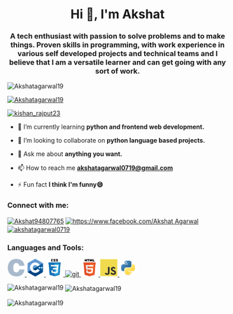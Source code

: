 <h1 align="center">Hi 👋, I'm Akshat</h1>
<h3 align="center">A tech enthusiast with passion to solve problems and to make things. Proven skills in programming, with work experience in various self developed projects and technical teams and I believe that I am a versatile learner and can get going with any sort of work.</h3>

<p align="left"> <img src="https://komarev.com/ghpvc/?username=Akshatagarwal19&label=Profile%20views&color=0e75b6&style=flat" alt="Akshatagarwal19" /> </p>

<p align="left"> <a href="https://github.com/ryo-ma/github-profile-trophy"><img src="https://github-profile-trophy.vercel.app/?username=Akshatagarwal19" alt="Akshatagarwal19" /></a> </p>

<p align="left"> <a href="https://twitter.com/Akshat94807765" target="blank"><img src="https://img.shields.io/twitter/follow/Akshat94807765?logo=twitter&style=for-the-badge" alt="kishan_rajput23" /></a> </p>

- 🌱 I’m currently learning **python and frontend web development.**

- 👯 I’m looking to collaborate on **python language based projects.**

- 💬 Ask me about **anything you want.**

- 📫 How to reach me **akshatagarwal0719@gmail.com**

- ⚡ Fun fact **I think I'm funny😄**


<h3 align="left">Connect with me:</h3>
<p align="left">

<a href="https://twitter.com/Akshat94807765" target="blank"><img align="center" src="https://cdn.jsdelivr.net/npm/simple-icons@3.0.1/icons/twitter.svg" alt="Akshat94807765" height="30" width="40" /></a>
<a href="https://www.facebook.com/Akshat Agarwal" target="blank"><img align="center" src="https://cdn.jsdelivr.net/npm/simple-icons@3.0.1/icons/facebook.svg" alt="https://www.facebook.com/Akshat Agarwal" height="30" width="40" /></a>
<a href="https://instagram.com/akshatagarwal0719" target="blank"><img align="center" src="https://cdn.jsdelivr.net/npm/simple-icons@3.0.1/icons/instagram.svg" alt="akshatagarwal0719" height="30" width="40" /></a>
</p>

<h3 align="left">Languages and Tools:</h3>
<p align="left"> <a href="https://www.cprogramming.com/" target="_blank"> <img src="https://raw.githubusercontent.com/devicons/devicon/master/icons/c/c-original.svg" alt="c" width="40" height="40"/> </a> <a href="https://www.w3schools.com/cpp/" target="_blank"> <img src="https://raw.githubusercontent.com/devicons/devicon/master/icons/cplusplus/cplusplus-original.svg" alt="cplusplus" width="40" height="40"/> </a> <a href="https://www.w3schools.com/css/" target="_blank"> <img src="https://raw.githubusercontent.com/devicons/devicon/master/icons/css3/css3-original-wordmark.svg" alt="css3" width="40" height="40"/> </a> <a href="https://git-scm.com/" target="_blank"> <img src="https://www.vectorlogo.zone/logos/git-scm/git-scm-icon.svg" alt="git" width="40" height="40"/> </a> <a href="https://www.w3.org/html/" target="_blank"> <img src="https://raw.githubusercontent.com/devicons/devicon/master/icons/html5/html5-original-wordmark.svg" alt="html5" width="40" height="40"/> </a> <a href="https://developer.mozilla.org/en-US/docs/Web/JavaScript" target="_blank"> <img src="https://raw.githubusercontent.com/devicons/devicon/master/icons/javascript/javascript-original.svg" alt="javascript" width="40" height="40"/> </a> <a href="https://www.python.org" target="_blank"> <img src="https://raw.githubusercontent.com/devicons/devicon/master/icons/python/python-original.svg" alt="python" width="40" height="40"/> </a> </p>

<p><img align="left" src="https://github-readme-stats.vercel.app/api/top-langs?username=Akshatagarwal19&show_icons=true&locale=en&layout=compact" alt="Akshatagarwal19" /></p>

<p>&nbsp;<img align="center" src="https://github-readme-stats.vercel.app/api?username=Akshatagarwal19&show_icons=true&locale=en" alt="Akshatagarwal19" /></p>

<p><img align="center" src="https://github-readme-streak-stats.herokuapp.com/?user=Akshatagarwal19&" alt="Akshatagarwal19" /></p>
